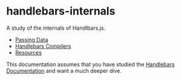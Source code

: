 # handlebars-internals

A study of the internals of Handlbars.js.

- [Passing Data](./docs/data/)
- [Handlebars Compilers](./docs/compilers)
- [Resources](./docs/resources)

This documentation assumes that you have studied the [Handlebars Documentation](https://www.handlebarsjs.com) and want a much deeper dive.
